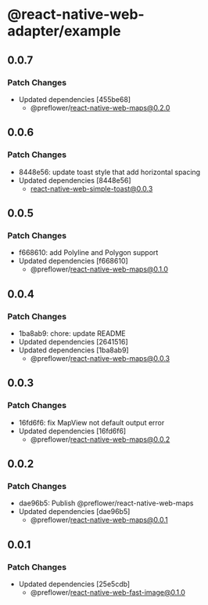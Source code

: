 # @react-native-web-adapter/example

## 0.0.7

### Patch Changes

- Updated dependencies [455be68]
  - @preflower/react-native-web-maps@0.2.0

## 0.0.6

### Patch Changes

- 8448e56: update toast style that add horizontal spacing
- Updated dependencies [8448e56]
  - react-native-web-simple-toast@0.0.3

## 0.0.5

### Patch Changes

- f668610: add Polyline and Polygon support
- Updated dependencies [f668610]
  - @preflower/react-native-web-maps@0.1.0

## 0.0.4

### Patch Changes

- 1ba8ab9: chore: update README
- Updated dependencies [2641516]
- Updated dependencies [1ba8ab9]
  - @preflower/react-native-web-maps@0.0.3

## 0.0.3

### Patch Changes

- 16fd6f6: fix MapView not default output error
- Updated dependencies [16fd6f6]
  - @preflower/react-native-web-maps@0.0.2

## 0.0.2

### Patch Changes

- dae96b5: Publish @preflower/react-native-web-maps
- Updated dependencies [dae96b5]
  - @preflower/react-native-web-maps@0.0.1

## 0.0.1

### Patch Changes

- Updated dependencies [25e5cdb]
  - @preflower/react-native-web-fast-image@0.1.0
